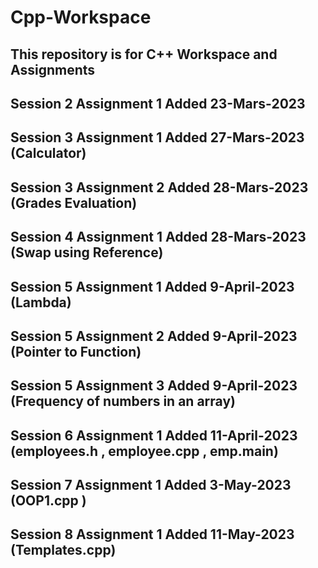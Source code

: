 # Cpp-Workspace
## This repository is for C++ Workspace and Assignments

## Session 2 Assignment 1 Added 23-Mars-2023

## Session 3 Assignment 1 Added 27-Mars-2023 (Calculator)

## Session 3 Assignment 2 Added 28-Mars-2023 (Grades Evaluation)

## Session 4 Assignment 1 Added 28-Mars-2023 (Swap using Reference)

## Session 5 Assignment 1 Added 9-April-2023 (Lambda)

## Session 5 Assignment 2 Added 9-April-2023 (Pointer to Function)

## Session 5 Assignment 3 Added 9-April-2023 (Frequency of numbers in an array)

## Session 6 Assignment 1 Added 11-April-2023 (employees.h , employee.cpp , emp.main)

## Session 7 Assignment 1 Added 3-May-2023 (OOP1.cpp ) 

## Session 8 Assignment 1 Added 11-May-2023 (Templates.cpp)






